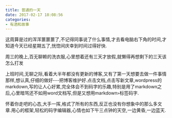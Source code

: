 ```yaml
---
title: 普通的一天
date: 2017-02-17 18:08:56
categories: 
- 有酒和故事
---
```


这周算是过的浑浑噩噩噩了,不记得同事说了什么事情,才去看电脑右下角的时间,才知道今天已经星期五了,恍惚间庆幸到时间过得好快.

周三的晚上,百无聊赖的洗衣服,心里想着还有三天才放假,就懒得再想剩下的三天该怎么打发

上班时间,无聊之际,看着大半年都没有更新的博客,又有了第一天想要去做一件事情那样,想认真,仔细的做好---把博客维护好.点击文档,点击写新文章,wordpress的markdown,写的让人心好累,完全体会不到码字的乐趣,特别是用了markdown之后,心里暗骂还不如用word文档写,但是又想用markdown`>`标签码字.

怀着你走吧的心态,大手一挥,格式了所有的东西,反正也没有你想象中的那么多文章.用心的框架,轻松的码字编辑器,心情也如下午三点钟的天空,一边黄昏,一边蓝天.



